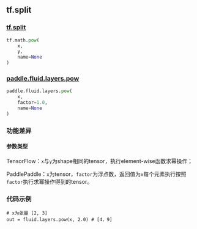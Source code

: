## tf.split

### [tf.split](https://www.tensorflow.org/api_docs/python/tf/math/pow)

```python
tf.math.pow(
    x,
    y,
    name=None
)
```

### [paddle.fluid.layers.pow](http://paddlepaddle.org/documentation/docs/zh/1.2/api_cn/layers_cn.html#pow)

```python
paddle.fluid.layers.pow(
    x, 
    factor=1.0, 
    name=None
)
```

### 功能差异

#### 参数类型

TensorFlow：`x`与`y`为shape相同的tensor，执行element-wise函数求幂操作；  

PaddlePaddle：`x`为tensor，`factor`为浮点数，返回值为`x`每个元素执行按照`factor`执行求幂操作得到的tensor。

### 代码示例
```
# x为张量 [2, 3]
out = fluid.layers.pow(x, 2.0) # [4，9]

```
